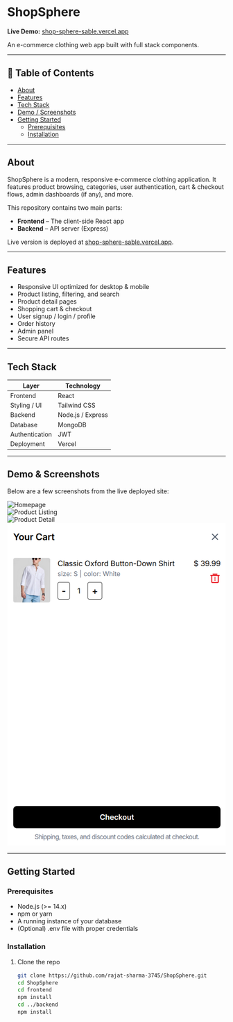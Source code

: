 # ShopSphere

**Live Demo:** [shop-sphere-sable.vercel.app](https://shop-sphere-sable.vercel.app)  

An e-commerce clothing web app built with full stack components.

---

## 🧩 Table of Contents

- [About](#about)  
- [Features](#features)  
- [Tech Stack](#tech-stack)  
- [Demo / Screenshots](#demo--screenshots)  
- [Getting Started](#getting-started)  
  - [Prerequisites](#prerequisites)  
  - [Installation](#installation)  

---

## About

ShopSphere is a modern, responsive e-commerce clothing application. It features product browsing, categories, user authentication, cart & checkout flows, admin dashboards (if any), and more.

This repository contains two main parts:

- **Frontend** – The client-side React app  
- **Backend** – API server (Express)  

Live version is deployed at [shop-sphere-sable.vercel.app](https://shop-sphere-sable.vercel.app).

---

## Features

- Responsive UI optimized for desktop & mobile  
- Product listing, filtering, and search  
- Product detail pages  
- Shopping cart & checkout  
- User signup / login / profile  
- Order history  
- Admin panel
- Secure API routes 

---

## Tech Stack

| Layer         | Technology                       |
|----------------|-----------------------------------|
| Frontend       | React  |
| Styling / UI   | Tailwind CSS |
| Backend        | Node.js / Express |
| Database       | MongoDB |
| Authentication | JWT |
| Deployment     | Vercel |

---

## Demo & Screenshots

Below are a few screenshots from the live deployed site:

<!-- Replace these with your actual images from your `/assets` or `screenshots` folder -->
![Homepage](./screenshots/homepage.png)  
![Product Listing](./screenshots/product-listing.png)  
![Product Detail](./screenshots/product-detail.png)  
![Cart / Checkout](./screenshots/cart.png)  

---

## Getting Started

### Prerequisites

- Node.js (>= 14.x)  
- npm or yarn  
- A running instance of your database  
- (Optional) .env file with proper credentials  

### Installation

1. Clone the repo  
   ```bash
   git clone https://github.com/rajat-sharma-3745/ShopSphere.git
   cd ShopSphere
   cd frontend
   npm install  
   cd ../backend
   npm install
  ```
